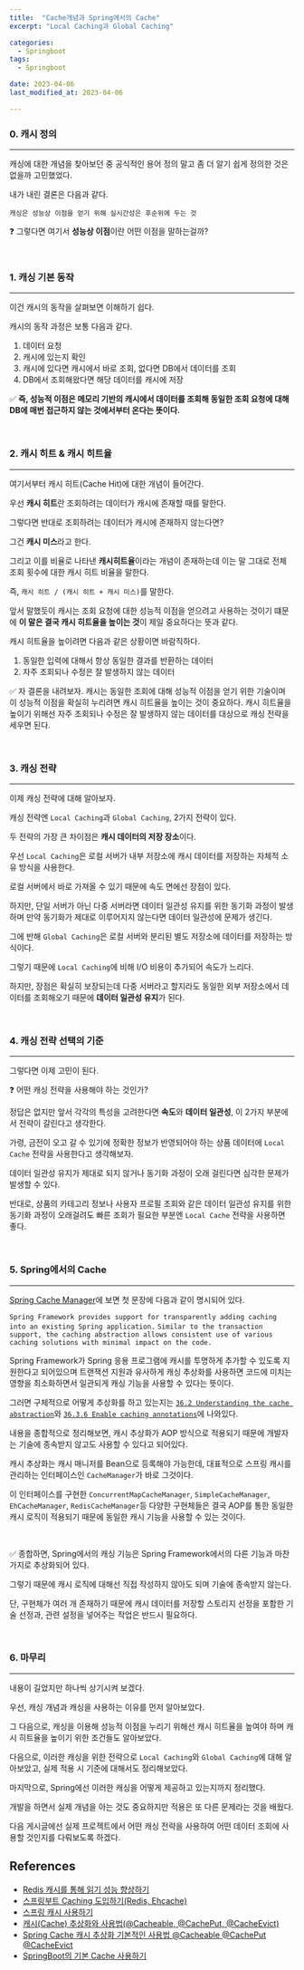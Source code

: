 ```yaml
---
title:  "Cache개념과 Spring에서의 Cache" 
excerpt: "Local Caching과 Global Caching"

categories:
  - Springboot
tags:
  - Springboot

date: 2023-04-06
last_modified_at: 2023-04-06

---
```


### 0. 캐시 정의
---

캐싱에 대한 개념을 찾아보던 중 공식적인 용어 정의 말고 좀 더 알기 쉽게 정의한 것은 없을까 고민했었다.

내가 내린 결론은 다음과 같다.

`캐싱은 성능상 이점을 얻기 위해 실시간성은 후순위에 두는 것`

❓ 그렇다면 여기서 **성능상 이점**이란 어떤 이점을 말하는걸까?

<br>

### 1. 캐싱 기본 동작
---

이건 캐시의 동작을 살펴보면 이해하기 쉽다.

캐시의 동작 과정은 보통 다음과 같다.

1. 데이터 요청
2. 캐시에 있는지 확인
3. 캐시에 있다면 캐시에서 바로 조회, 없다면 DB에서 데이터를 조회
4. DB에서 조회해왔다면 해당 데이터를 캐시에 저장

✅ **즉, 성능적 이점은 메모리 기반의 캐시에서 데이터를 조회해 동일한 조회 요청에 대해 DB에 매번 접근하지 않는 것에서부터 온다는 뜻이다.**

<br>

### 2. 캐시 히트 & 캐시 히트율
---

여기서부터 캐시 히트(Cache Hit)에 대한 개념이 들어간다.

우선 **캐시 히트**란 조회하려는 데이터가 캐시에 존재할 때를 말한다.

그렇다면 반대로 조회하려는 데이터가 캐시에 존재하지 않는다면?

그건 **캐시 미스**라고 한다.

그리고 이를 비율로 나타낸 **캐시히트율**이라는 개념이 존재하는데 이는 말 그대로 전체 조회 횟수에 대한 캐시 히트 비율을 말한다.

즉, `캐시 히트 / (캐시 히트 + 캐시 미스)`를 말한다.

앞서 말했듯이 캐시는 조회 요청에 대한 성능적 이점을 얻으려고 사용하는 것이기 떄문에 **이 말은 결국 캐시 히트율을 높이는 것**이 제일 중요하다는 뜻과 같다.

캐시 히트율을 높이려면 다음과 같은 상황이면 바람직하다. 

1. 동일한 입력에 대해서 항상 동일한 결과를 반환하는 데이터
2. 자주 조회되나 수정은 잘 발생하지 않는 데이터

✅ 자 결론을 내려보자. 캐시는 동일한 조회에 대해 성능적 이점을 얻기 위한 기술이며 이 성능적 이점을 확실히 누리려면 캐시 히트율을 높이는 것이 중요하다.
캐시 히트율을 높이기 위해선 자주 조회되나 수정은 잘 발생하지 않는 데이터를 대상으로 캐싱 전략을 세우면 된다.

<br>

### 3. 캐싱 전략
---

이제 캐싱 전략에 대해 알아보자.

캐싱 전략엔 `Local Caching`과 `Global Caching`, 2가지 전략이 있다.

두 전략의 가장 큰 차이점은 **캐시 데이터의 저장 장소**이다.

우선 `Local Caching`은 로컬 서버가 내부 저장소에 캐시 데이터를 저장하는 자체적 소유 방식을 사용한다.

로컬 서버에서 바로 가져올 수 있기 때문에 속도 면에선 장점이 있다.

하지만, 단일 서버가 아닌 다중 서버라면 데이터 일관성 유지를 위한 동기화 과정이 발생하며 만약 동기화가 제대로 이루어지지 않는다면 데이터 일관성에 문제가 생긴다.

그에 반해 `Global Caching`은 로컬 서버와 분리된 별도 저장소에 데이터를 저장하는 방식이다.

그렇기 때문에 `Local Caching`에 비해 I/O 비용이 추가되어 속도가 느리다.

하지만, 장점은 확실히 보장되는데 다중 서버라고 할지라도 동일한 외부 저장소에서 데이터를 조회해오기 때문에 **데이터 일관성 유지**가 된다.

<br>

### 4. 캐싱 전략 선택의 기준
---

그렇다면 이제 고민이 된다.

❓ 어떤 캐싱 전략을 사용해야 하는 것인가?

정답은 없지만 앞서 각각의 특성을 고려한다면 **속도**와 **데이터 일관성**, 이 2가지 부분에서 전략이 갈린다고 생각한다.

가령, 금전이 오고 갈 수 있기에 정확한 정보가 반영되어야 하는 상품 데이터에 `Local Cache` 전략을 사용한다고 생각해보자.

데이터 일관성 유지가 제대로 되지 않거나 동기화 과정이 오래 걸린다면 심각한 문제가 발생할 수 있다.

반대로, 상품의 카테고리 정보나 사용자 프로필 조회와 같은 데이터 일관성 유지를 위한 동기화 과정이 오래걸려도 빠른 조회가 필요한 부분엔 `Local Cache` 전략을 사용하면 좋다.

<br>

### 5. Spring에서의 Cache
---

[Spring Cache Manager](https://docs.spring.io/spring-framework/docs/4.3.15.RELEASE/spring-framework-reference/html/cache.html)에 보면 첫 문장에 다음과 같이 명시되어 있다.

`Spring Framework provides support for transparently adding caching into an existing Spring application.` 
`Similar to the transaction support, the caching abstraction allows consistent use of various caching solutions with minimal impact on the code.`

Spring Framework가 Spring 응용 프로그램에 캐시를 투명하게 추가할 수 있도록 지원한다고 되어있으며 트랜잭션 지원과 유사하게 캐싱 추상화를 사용하면 코드에 미치는 영향을 최소화하면서 일관되게 캐싱 기능을 사용할 수 있다는 뜻이다.

그러면 구체적으로 어떻게 추상화를 하고 있는지는 [`36.2 Understanding the cache abstraction`](https://docs.spring.io/spring-framework/docs/4.3.15.RELEASE/spring-framework-reference/html/cache.html)와 [`36.3.6 Enable caching annotations`](https://docs.spring.io/spring-framework/docs/4.3.15.RELEASE/spring-framework-reference/html/cache.html)에 나와있다.

내용을 종합적으로 정리해보면, 캐시 추상화가 AOP 방식으로 적용되기 때문에 개발자는 기술에 종속받지 않고도 사용할 수 있다고 되어있다.

캐시 추상화는 캐시 매니저를 Bean으로 등록해야 가능한데, 대표적으로 스프링 캐시를 관리하는 인터페이스인 `CacheManager`가 바로 그것이다. 

이 인터페이스를 구현한 `ConcurrentMapCacheManager`, `SimpleCacheManager`, `EhCacheManager`, `RedisCacheManager`등 다양한 구현체들은 결국 AOP를 통한 동일한 캐시 로직이 적용되기 때문에 동일한 캐시 기능을 사용할 수 있는 것이다.

<br>

✅ 종합하면, Spring에서의 캐싱 기능은 Spring Framework에서의 다른 기능과 마찬가지로 추상화되어 있다. 

그렇기 때문에 캐시 로직에 대해선 직접 작성하지 않아도 되며 기술에 종속받지 않는다.

단, 구현체가 여러 개 존재하기 때문에 캐시 데이터를 저장할 스토리지 선정을 포함한 기술 선정과, 관련 설정을 넣어주는 작업은 반드시 필요하다.

<br>

### 6. 마무리
---

내용이 길었지만 하나씩 상기시켜 보겠다.

우선, 캐싱 개념과 캐싱을 사용하는 이유를 먼저 알아보았다.

그 다음으로, 캐싱을 이용해 성능적 이점을 누리기 위해선 캐시 히트율을 높여야 하며 캐시 히트율을 높이기 위한 조건들도 알아보았다.

다음으로, 이러한 캐싱을 위한 전략으로 `Local Caching`와 `Global Caching`에 대해 알아보았고, 실제 적용 시 기준에 대해서도 정리해보았다.

마지막으로, Spring에선 이러한 캐싱을 어떻게 제공하고 있는지까지 정리했다.

개발을 하면서 실제 개념을 아는 것도 중요하지만 적용은 또 다른 문제라는 것을 배웠다.

다음 게시글에선 실제 프로젝트에서 어떤 캐싱 전략을 사용하여 어떤 데이터 조회에 사용할 것인지를 다뤄보도록 하겠다.


## References

* [Redis 캐시를 통해 읽기 성능 향상하기](https://souljit2.tistory.com/72)
* [스프링부트 Caching 도입하기(Redis, Ehcache)](https://velog.io/@qotndus43/Cache)
* [스프링 캐시 사용하기](https://sunghs.tistory.com/132)
* [캐시(Cache) 추상화와 사용법(@Cacheable, @CachePut, @CacheEvict)](https://mangkyu.tistory.com/179)
* [Spring Cache 캐시 추상화 기본적인 사용법 @Cacheable @CachePut @CacheEvict](https://wildeveloperetrain.tistory.com/119)
* [SpringBoot의 기본 Cache 사용하기](https://pamyferret.tistory.com/8)